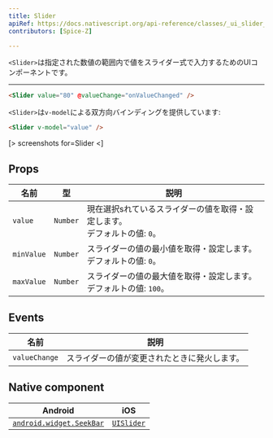 ```yaml
---
title: Slider
apiRef: https://docs.nativescript.org/api-reference/classes/_ui_slider_.slider
contributors: [Spice-Z]

---
```


`<Slider>`は指定された数値の範囲内で値をスライダー式で入力するためのUIコンポーネントです。

---

```html
<Slider value="80" @valueChange="onValueChanged" />
```

`<Slider>`は`v-model`による双方向バインディングを提供しています:

```html
<Slider v-model="value" />
```

[> screenshots for=Slider <]

## Props

| 名前 | 型 | 説明 |
|------|------|-------------|
| `value` | `Number` | 現在選択sれているスライダーの値を取得・設定します。<br/>デフォルトの値: `0`。
| `minValue` | `Number` | スライダーの値の最小値を取得・設定します。<br/>デフォルトの値: `0`。
| `maxValue` | `Number` | スライダーの値の最大値を取得・設定します。<br/>デフォルトの値: `100`。

## Events

| 名前 | 説明 |
|------|-------------|
| `valueChange`| スライダーの値が変更されたときに発火します。

## Native component

| Android | iOS |
|---------|-----|
| [`android.widget.SeekBar`](https://developer.android.com/reference/android/widget/SeekBar.html) | [`UISlider`](https://developer.apple.com/documentation/uikit/uislider)
